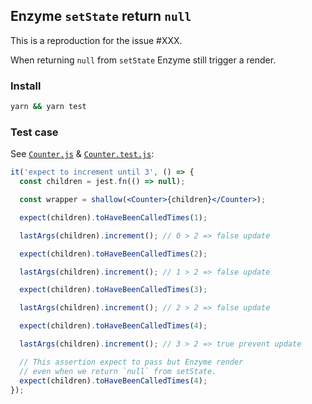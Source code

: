 ## Enzyme `setState` return `null`

This is a reproduction for the issue #XXX.

When returning `null` from `setState` Enzyme still trigger a render.

### Install

```sh
yarn && yarn test
```

### Test case

See [`Counter.js`](https://github.com/samouss/enzyme-setstate-null/blob/master/src/Counter.js) & [`Counter.test.js`](https://github.com/samouss/enzyme-setstate-null/blob/master/src/Counter.test.js):

```jsx
it('expect to increment until 3', () => {
  const children = jest.fn(() => null);

  const wrapper = shallow(<Counter>{children}</Counter>);

  expect(children).toHaveBeenCalledTimes(1);

  lastArgs(children).increment(); // 0 > 2 => false update

  expect(children).toHaveBeenCalledTimes(2);

  lastArgs(children).increment(); // 1 > 2 => false update

  expect(children).toHaveBeenCalledTimes(3);

  lastArgs(children).increment(); // 2 > 2 => false update

  expect(children).toHaveBeenCalledTimes(4);

  lastArgs(children).increment(); // 3 > 2 => true prevent update

  // This assertion expect to pass but Enzyme render
  // even when we return `null` from setState.
  expect(children).toHaveBeenCalledTimes(4);
});
```
